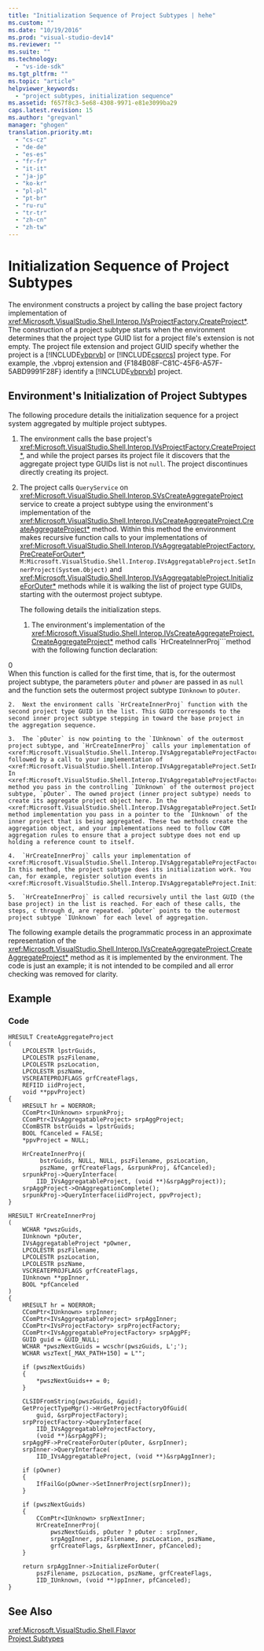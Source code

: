 ```yaml
---
title: "Initialization Sequence of Project Subtypes | hehe"
ms.custom: ""
ms.date: "10/19/2016"
ms.prod: "visual-studio-dev14"
ms.reviewer: ""
ms.suite: ""
ms.technology: 
  - "vs-ide-sdk"
ms.tgt_pltfrm: ""
ms.topic: "article"
helpviewer_keywords: 
  - "project subtypes, initialization sequence"
ms.assetid: f657f8c3-5e68-4308-9971-e81e3099ba29
caps.latest.revision: 15
ms.author: "gregvanl"
manager: "ghogen"
translation.priority.mt: 
  - "cs-cz"
  - "de-de"
  - "es-es"
  - "fr-fr"
  - "it-it"
  - "ja-jp"
  - "ko-kr"
  - "pl-pl"
  - "pt-br"
  - "ru-ru"
  - "tr-tr"
  - "zh-cn"
  - "zh-tw"
---
```

# Initialization Sequence of Project Subtypes
The environment constructs a project by calling the base project factory implementation of <xref:Microsoft.VisualStudio.Shell.Interop.IVsProjectFactory.CreateProject*>. The construction of a project subtype starts when the environment determines that the project type GUID list for a project file's extension is not empty. The project file extension and project GUID specify whether the project is a [!INCLUDE[vbprvb](../code-quality/includes/vbprvb_md.md)] or [!INCLUDE[csprcs](../data-tools/includes/csprcs_md.md)] project type. For example, the .vbproj extension and {F184B08F-C81C-45F6-A57F-5ABD9991F28F} identify a [!INCLUDE[vbprvb](../code-quality/includes/vbprvb_md.md)] project.  
  
## Environment's Initialization of Project Subtypes  
 The following procedure details the initialization sequence for a project system aggregated by multiple project subtypes.  
  
1.  The environment calls the base project's <xref:Microsoft.VisualStudio.Shell.Interop.IVsProjectFactory.CreateProject*>, and while the project parses its project file it discovers that the aggregate project type GUIDs list is not `null`. The project discontinues directly creating its project.  
  
2.  The project calls `QueryService` on <xref:Microsoft.VisualStudio.Shell.Interop.SVsCreateAggregateProject> service to create a project subtype using the environment's implementation of the <xref:Microsoft.VisualStudio.Shell.Interop.IVsCreateAggregateProject.CreateAggregateProject*> method. Within this method the environment makes recursive function calls to your implementations of <xref:Microsoft.VisualStudio.Shell.Interop.IVsAggregatableProjectFactory.PreCreateForOuter*>, `M:Microsoft.VisualStudio.Shell.Interop.IVsAggregatableProject.SetInnerProject(System.Object)` and <xref:Microsoft.VisualStudio.Shell.Interop.IVsAggregatableProject.InitializeForOuter*> methods while it is walking the list of project type GUIDs, starting with the outermost project subtype.  
  
     The following details the initialization steps.  
  
    1.  The environment's implementation of the <xref:Microsoft.VisualStudio.Shell.Interop.IVsCreateAggregateProject.CreateAggregateProject*> method calls `HrCreateInnerProj```method with the following function declaration:  
  
<CodeContentPlaceHolder>0</CodeContentPlaceHolder>  
         When this function is called for the first time, that is, for the outermost project subtype, the parameters `pOuter` and `pOwner` are passed in as `null` and the function sets the outermost project subtype `IUnknown` to `pOuter`.  
  
    2.  Next the environment calls `HrCreateInnerProj` function with the second project type GUID in the list. This GUID corresponds to the second inner project subtype stepping in toward the base project in the aggregation sequence.  
  
    3.  The `pOuter` is now pointing to the `IUnknown` of the outermost project subtype, and `HrCreateInnerProj` calls your implementation of <xref:Microsoft.VisualStudio.Shell.Interop.IVsAggregatableProjectFactory.PreCreateForOuter*> followed by a call to your implementation of <xref:Microsoft.VisualStudio.Shell.Interop.IVsAggregatableProject.SetInnerProject*>. In <xref:Microsoft.VisualStudio.Shell.Interop.IVsAggregatableProjectFactory.PreCreateForOuter*> method you pass in the controlling `IUnknown` of the outermost project subtype, `pOuter`. The owned project (inner project subtype) needs to create its aggregate project object here. In the <xref:Microsoft.VisualStudio.Shell.Interop.IVsAggregatableProject.SetInnerProject*> method implementation you pass in a pointer to the `IUnknown` of the inner project that is being aggregated. These two methods create the aggregation object, and your implementations need to follow COM aggregation rules to ensure that a project subtype does not end up holding a reference count to itself.  
  
    4.  `HrCreateInnerProj` calls your implementation of <xref:Microsoft.VisualStudio.Shell.Interop.IVsAggregatableProjectFactory.PreCreateForOuter*>. In this method, the project subtype does its initialization work. You can, for example, register solution events in <xref:Microsoft.VisualStudio.Shell.Interop.IVsAggregatableProject.InitializeForOuter*>.  
  
    5.  `HrCreateInnerProj` is called recursively until the last GUID (the base project) in the list is reached. For each of these calls, the steps, c through d, are repeated. `pOuter` points to the outermost project subtype `IUnknown` for each level of aggregation.  
  
 The following example details the programmatic process in an approximate representation of the <xref:Microsoft.VisualStudio.Shell.Interop.IVsCreateAggregateProject.CreateAggregateProject*> method as it is implemented by the environment. The code is just an example; it is not intended to be compiled and all error checking was removed for clarity.  
  
## Example  
  
### Code  
  
```  
HRESULT CreateAggregateProject  
(  
    LPCOLESTR lpstrGuids,   
    LPCOLESTR pszFilename,   
    LPCOLESTR pszLocation,  
    LPCOLESTR pszName,   
    VSCREATEPROJFLAGS grfCreateFlags,   
    REFIID iidProject,   
    void **ppvProject)  
{  
    HRESULT hr = NOERROR;  
    CComPtr<IUnknown> srpunkProj;  
    CComPtr<IVsAggregatableProject> srpAggProject;  
    CComBSTR bstrGuids = lpstrGuids;  
    BOOL fCanceled = FALSE;  
    *ppvProject = NULL;  
  
    HrCreateInnerProj(  
         bstrGuids, NULL, NULL, pszFilename, pszLocation,   
         pszName, grfCreateFlags, &srpunkProj, &fCanceled);  
    srpunkProj->QueryInterface(  
        IID_IVsAggregatableProject, (void **)&srpAggProject));  
    srpAggProject->OnAggregationComplete();  
    srpunkProj->QueryInterface(iidProject, ppvProject);  
}  
  
HRESULT HrCreateInnerProj  
(  
    WCHAR *pwszGuids,   
    IUnknown *pOuter,   
    IVsAggregatableProject *pOwner,   
    LPCOLESTR pszFilename,   
    LPCOLESTR pszLocation,  
    LPCOLESTR pszName,   
    VSCREATEPROJFLAGS grfCreateFlags,   
    IUnknown **ppInner,   
    BOOL *pfCanceled  
)  
{  
    HRESULT hr = NOERROR;  
    CComPtr<IUnknown> srpInner;  
    CComPtr<IVsAggregatableProject> srpAggInner;  
    CComPtr<IVsProjectFactory> srpProjectFactory;  
    CComPtr<IVsAggregatableProjectFactory> srpAggPF;  
    GUID guid = GUID_NULL;  
    WCHAR *pwszNextGuids = wcschr(pwszGuids, L';');  
    WCHAR wszText[_MAX_PATH+150] = L"";  
  
    if (pwszNextGuids)  
    {  
        *pwszNextGuids++ = 0;  
    }  
  
    CLSIDFromString(pwszGuids, &guid);  
    GetProjectTypeMgr()->HrGetProjectFactoryOfGuid(  
        guid, &srpProjectFactory);  
    srpProjectFactory->QueryInterface(  
        IID_IVsAggregatableProjectFactory,   
        (void **)&srpAggPF);  
    srpAggPF->PreCreateForOuter(pOuter, &srpInner);  
    srpInner->QueryInterface(  
        IID_IVsAggregatableProject, (void **)&srpAggInner);  
  
    if (pOwner)  
    {  
        IfFailGo(pOwner->SetInnerProject(srpInner));  
    }  
  
    if (pwszNextGuids)  
    {  
        CComPtr<IUnknown> srpNextInner;  
        HrCreateInnerProj(  
            pwszNextGuids, pOuter ? pOuter : srpInner,   
            srpAggInner, pszFilename, pszLocation, pszName,   
            grfCreateFlags, &srpNextInner, pfCanceled);  
    }  
  
    return srpAggInner->InitializeForOuter(  
        pszFilename, pszLocation, pszName, grfCreateFlags,   
        IID_IUnknown, (void **)ppInner, pfCanceled);  
}  
```  
  
## See Also  
 <xref:Microsoft.VisualStudio.Shell.Flavor>   
 [Project Subtypes](../extensibility-internals/project-subtypes.md)